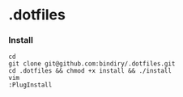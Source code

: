 # .dotfiles

### Install

```
cd
git clone git@github.com:bindiry/.dotfiles.git
cd .dotfiles && chmod +x install && ./install
vim
:PlugInstall
```
